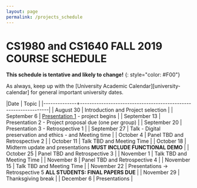 ```yaml
---
layout: page
permalink: /projects_schedule
---
```


# CS1980 and CS1640 FALL 2019 COURSE SCHEDULE #

**This schedule is tentative and likely to change!**
{: style="color: #F00"}

As always, keep up with the [University Academic Calendar][university-calendar] for general important university dates.

|Date          | Topic                                                           |
|--------------+-----------------------------------------------------------------|
| August   30  | Introduction and Project selection |
| September 6  | [Presentation 1]({{site.baseurl}}/lectures/Capstone_Lecture1.pdf) - project begins |
| September 13 | Presentation 2 - Project proposal due (one per group) |
| September 20 | Presentation 3 - Retrospective 1 |
| September 27 | Talk - Digital preservation and ethics - and Meeting time |
| October 4    | Panel TBD and Retrospective 2 |
| October 11   | Talk TBD and Meeting Time |
| October 18   | Midterm update and presentations **MUST INCLUDE FUNCTIONAL DEMO** |
| October 25   | Panel TBD and Retrospective 3 |
| November 1   | Talk TBD and Meeting Time |
| November 8   | Panel TBD and Retrospective 4 |
| November 15  | Talk TBD and Meeting Time |
| November 22  | Presentations -> Retrospective 5  **ALL STUDENTS: FINAL PAPERS DUE** |
| November 29  | Thanksgiving break |
| December 6   | Presentations |
